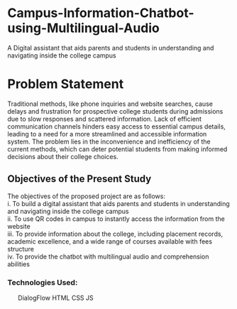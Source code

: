 # Campus-Information-Chatbot-using-Multilingual-Audio
A Digital assistant that aids parents and students in understanding and  navigating inside the college campus 
# Problem Statement 
Traditional methods, like phone inquiries and website searches, cause delays and 
frustration for prospective college students during admissions due to slow responses and 
scattered information. Lack of efficient communication channels hinders easy access to 
essential campus details, leading to a need for a more streamlined and accessible 
information system. The problem lies in the inconvenience and inefficiency of the current 
methods, which can deter potential students from making informed decisions about their 
college choices. 
## Objectives of the Present Study 
The objectives of the proposed project are as follows: <br>
i. To build a digital assistant that aids parents and students in understanding and 
navigating inside the college campus <br>
ii. To use QR codes in campus to instantly access the information from the website <br>
iii. To provide information about the college, including placement records, academic excellence, and a wide range of courses available with fees structure <br>
iv. To provide the chatbot with multilingual audio and comprehension abilities 

### Technologies Used:
<ul>DialogFlow
HTML
CSS
JS</ul>

